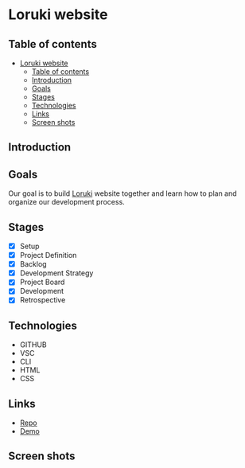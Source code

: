 # Loruki website 


## Table of contents

- [Loruki website](#loruki-website)
  - [Table of contents](#table-of-contents)
  - [Introduction](#introduction)
  - [Goals](#goals)
  - [Stages](#stages)
  - [Technologies](#technologies)
  - [Links](#links)
  - [Screen shots](#screen-shots)

## Introduction

## Goals

Our goal is to build  [Loruki](https://zen-carson-c10c9f.netlify.app/) website together and learn how to plan and organize our development process. 

## Stages

- [x] Setup
- [X] Project Definition
- [X] Backlog
- [X] Development Strategy
- [X] Project Board
- [X] Development
- [X] Retrospective

## Technologies
- GITHUB 
- VSC
- CLI
- HTML
- CSS

## Links
- [Repo](https://github.com/firity/HYF-GROUP2)
- [Demo](https://firity.github.io/HYF-GROUP2)


## Screen shots
